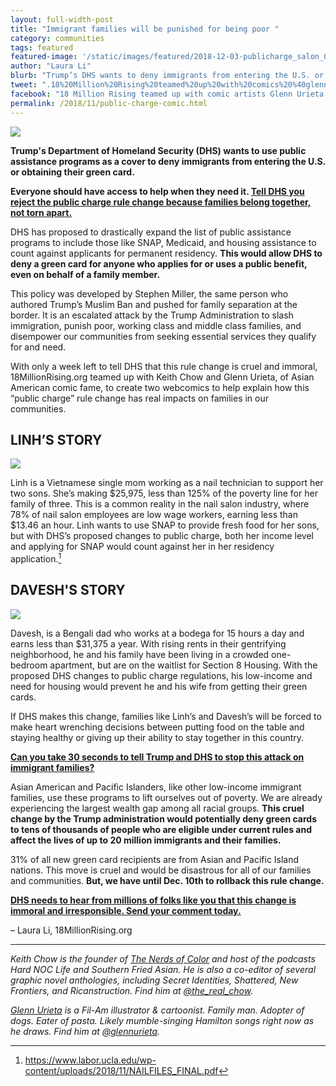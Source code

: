 ```yaml
---
layout: full-width-post
title: "Immigrant families will be punished for being poor "
category: communities
tags: featured
featured-image: '/static/images/featured/2018-12-03-publicharge_salon_003.jpg'
author: "Laura Li"
blurb: "Trump’s DHS wants to deny immigrants from entering the U.S. or obtaining their green card. 18 Million Rising teamed up with comic artists Glenn Urieta and Keith Chow to fight Public Charge -- an attempt by the Trump administration to punish immigrant families who use programs like Medicaid and SNAP to survive. Speak out here!"
tweet: ".18%20Million%20Rising%20teamed%20up%20with%20comics%20%40glennurieta%20and%20%40the_real_chow%20to%20fight%20Public%20Charge%20--%20an%20attempt%20by%20the%20Trump%20administration%20to%20punish%20immigrant%20families%20who%20use%20programs%20like%20Medicaid%20and%20SNAP%20to%20survive.%20Speak%20out%20here%20%23NoToPublicCharge"
facebook: "18 Million Rising teamed up with comic artists Glenn Urieta and Keith Chow to fight Public Charge -- an attempt by the Trump administration to punish immigrant families who use programs like Medicaid and SNAP to survive. Speak out here:"
permalink: /2018/11/public-charge-comic.html
---
```


<image src="/static/images/featured/2018-12-03-publicharge_salon_003.jpg"></image>

**Trump's Department of Homeland Security (DHS) wants to use public assistance programs as a cover to deny immigrants from entering the U.S. or obtaining their green card.** 

**Everyone should have access to help when they need it. [Tell DHS you reject the public charge rule change because families belong together, not torn apart.](http://Bit.ly/NoPublicCharge)**

DHS has proposed to drastically expand the list of public assistance programs to include those like SNAP, Medicaid, and housing assistance to count against applicants for permanent residency. **This would allow DHS to deny a green card for anyone who applies for or uses a public benefit, even on behalf of a family member.**

This policy was developed by Stephen Miller, the same person who authored Trump’s Muslim Ban and pushed for family separation at the border. It is an escalated attack by the Trump Administration to slash immigration, punish poor, working class and middle class families, and disempower our communities from seeking essential services they qualify for and need. 

With only a week left to tell DHS that this rule change is cruel and immoral, 18MillionRising.org teamed up with Keith Chow and Glenn Urieta, of Asian American comic fame, to create two webcomics to help explain how this “public charge” rule change has real impacts on families in our communities. 

## **LINH’S STORY**

<image src="/static/images/featured/18mr_salon_strip.jpg"></image>


Linh is a Vietnamese single mom working as a nail technician to support her two sons. She’s making $25,975, less than 125% of the poverty line for her family of three. This is a common reality in the nail salon industry, where 78% of nail salon employees are low wage workers, earning less than $13.46 an hour. Linh wants to use SNAP to provide fresh food for her sons, but with DHS’s proposed changes to public charge, both her income level and applying for SNAP would count against her in her residency application.[^1]

## **DAVESH'S STORY**

<image src="/static/images/featured/18mr_bodega_strip.jpg"></image>


Davesh, is a Bengali dad who works at a bodega for 15 hours a day and earns less than $31,375 a year. With rising rents in their gentrifying neighborhood, he and his family have been living in a crowded one-bedroom apartment, but are on the waitlist for Section 8 Housing. With the proposed DHS changes to public charge regulations, his low-income and need for housing would prevent he and his wife from getting their green cards. 

If DHS makes this change, families like Linh’s and Davesh’s will be forced to make heart wrenching decisions between putting food on the table and staying healthy or giving up their ability to stay together in this country. 

**[Can you take 30 seconds to tell Trump and DHS to stop this attack on immigrant families?](http://Bit.ly/NoPublicCharge)**

Asian American and Pacific Islanders, like other low-income immigrant families, use these programs to lift ourselves out of poverty. We are already experiencing the largest wealth gap among all racial groups. **This cruel change by the Trump administration would potentially deny green cards to tens of thousands of people who are eligible under current rules and affect the lives of up to 20 million immigrants and their families.**

31% of all new green card recipients are from Asian and Pacific Island nations. This move is cruel and would be disastrous for all of our families and communities. **But, we have until Dec. 10th to rollback this rule change.**

**[DHS needs to hear from millions of folks like you that this change is immoral and irresponsible. Send your comment today.](http://Bit.ly/NoPublicCharge)** 


– Laura Li, 18MillionRising.org

---  


<i>Keith Chow is the founder of [The Nerds of Color](https://thenerdsofcolor.org/) and host of the podcasts Hard NOC Life and Southern Fried Asian. He is also a co-editor of several graphic novel anthologies, including Secret Identities, Shattered, New Frontiers, and Ricanstruction. Find him at [@the_real_chow](https://twitter.com/the_real_chow/).</i>

<i>[Glenn Urieta](https://glennurieta.com/) is a Fil-Am illustrator & cartoonist. Family man. Adopter of dogs. Eater of pasta. Likely mumble-singing Hamilton songs right now as he draws. Find him at [@glennurieta](https://twitter.com/glennurieta).</i> 


[^1]: https://www.labor.ucla.edu/wp-content/uploads/2018/11/NAILFILES_FINAL.pdf

